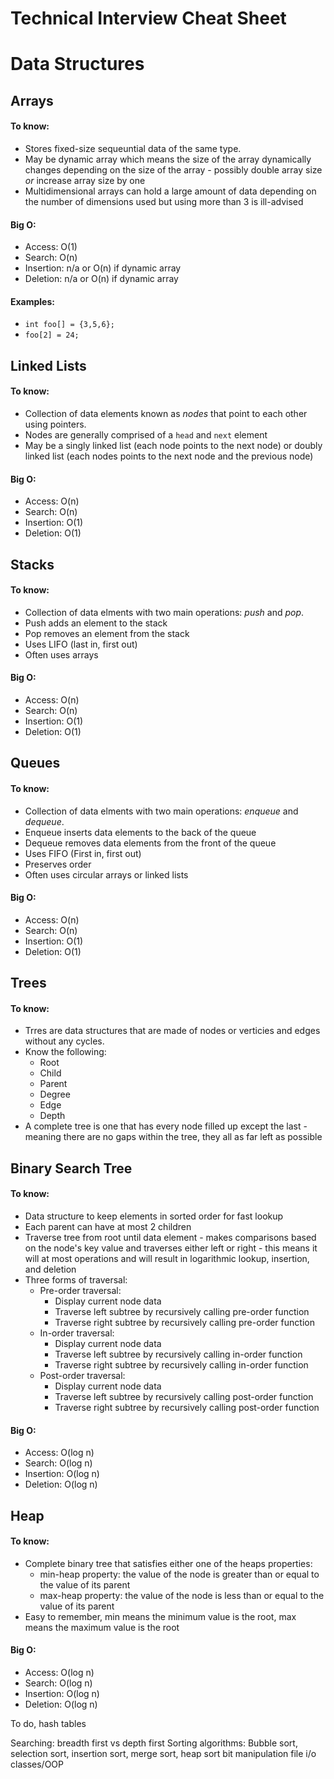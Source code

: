 # Technical Interview Cheat Sheet


# Data Structures

## Arrays
#### To know:
  - Stores fixed-size sequeuntial data of the same type.
  - May be dynamic array which means the size of the array dynamically changes depending on the size of the array - possibly double array size *or* increase array size by one
  - Multidimensional arrays can hold a large amount of data depending on the number of dimensions used but using more than 3 is ill-advised

#### Big O:
  - Access: O(1)
  - Search: O(n)
  - Insertion: n/a or O(n) if dynamic array
  - Deletion: n/a or O(n) if dynamic array

#### Examples: 
  - `int foo[] = {3,5,6};`
  - `foo[2] = 24;`
  
## Linked Lists
#### To know:
  - Collection of data elements known as *nodes* that point to each other using pointers.
  - Nodes are generally comprised of a `head` and `next` element
  - May be a singly linked list (each node points to the next node) or doubly linked list (each nodes points to the next node and the previous node)

#### Big O:
  - Access: O(n)
  - Search: O(n)
  - Insertion: O(1)
  - Deletion: O(1)

## Stacks
#### To know:
  - Collection of data elments with two main operations: *push* and *pop*.
  - Push adds an element to the stack
  - Pop removes an element from the stack
  - Uses LIFO (last in, first out)
  - Often uses arrays

#### Big O:
  - Access: O(n)
  - Search: O(n)
  - Insertion: O(1)
  - Deletion: O(1)
  
## Queues
#### To know:
  - Collection of data elments with two main operations: *enqueue* and *dequeue*.
  - Enqueue inserts data elements to the back of the queue
  - Dequeue removes data elements from the front of the queue
  - Uses FIFO (First in, first out)
  - Preserves order
  - Often uses circular arrays or linked lists

#### Big O:
  - Access: O(n)
  - Search: O(n)
  - Insertion: O(1)
  - Deletion: O(1)

## Trees
#### To know:
  - Trres are data structures that are made of nodes or verticies and edges without any cycles.
  - Know the following:
    - Root 
    - Child
    - Parent
    - Degree 
    - Edge
    - Depth
  - A complete tree is one that has every node filled up except the last - meaning there are no gaps within the tree, they all as far left as possible
  
## Binary Search Tree
#### To know:
  - Data structure to keep elements in sorted order for fast lookup
  - Each parent can have at most 2 children
  - Traverse tree from root until data element - makes comparisons based on the node's key value and traverses either left or right - this means it will at most operations and will result in logarithmic lookup, insertion, and deletion
  - Three forms of traversal:
    - Pre-order traversal: 
      - Display current node data
      - Traverse left subtree by recursively calling pre-order function
      - Traverse right subtree by recursively calling pre-order function
    - In-order traversal:
      - Display current node data
      - Traverse left subtree by recursively calling in-order function
      - Traverse right subtree by recursively calling in-order function
    - Post-order traversal: 
      - Display current node data
      - Traverse left subtree by recursively calling post-order function
      - Traverse right subtree by recursively calling post-order function

#### Big O:
  - Access: O(log n)
  - Search: O(log n)
  - Insertion: O(log n)
  - Deletion: O(log n)
  
## Heap
#### To know:
  - Complete binary tree that satisfies either one of the heaps properties:
    - min-heap property: the value of the node is greater than or equal to the value of its parent
    - max-heap property: the value of the node is less than or equal to the value of its parent
  - Easy to remember, min means the minimum value is the root, max means the maximum value is the root

#### Big O:
  - Access: O(log n)
  - Search: O(log n)
  - Insertion: O(log n)
  - Deletion: O(log n)
  


To do, hash tables

Searching: breadth first vs depth first 
Sorting algorithms: Bubble sort, selection sort, insertion sort, merge sort, heap sort
bit manipulation
file i/o
classes/OOP
